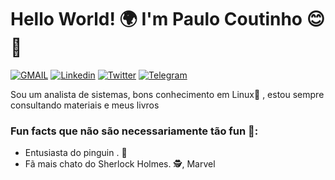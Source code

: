 # Hello World! 🌍 I'm Paulo Coutinho 😊👋

<a href="mailto:psacoutinho@gmail.com?subject=Vim%20pelo%20Github!" target="_blank">![GMAIL](https://img.shields.io/badge/Gmail-D14836?style=for-the-badge&logo=gmail&logoColor=white)</a>
<a href="https://www.linkedin.com/in/psacoutinho/" target="_blank">![Linkedin](https://img.shields.io/badge/linkedin-%230077B5.svg?style=for-the-badge&logo=linkedin&logoColor=white)</a>
<a href="http://twitter.com/oinconquistado" target="_blank">![Twitter](https://img.shields.io/badge/Twitter-%231DA1F2.svg?style=for-the-badge&logo=Twitter&logoColor=white)</a>
<a href="https://telegram.me/Psacoutinho" target="_blank">![Telegram](https://img.shields.io/badge/Telegram-2CA5E0?style=for-the-badge&logo=telegram&logoColor=white)</a>

Sou um analista de sistemas, bons conhecimento em Linux🐧 , estou sempre consultando materiais e meus livros


### Fun facts que não são necessariamente tão fun 🤪:

- Entusiasta do pinguin . 🐧
- Fã mais chato do Sherlock Holmes. 🕵, Marvel

&nbsp;

